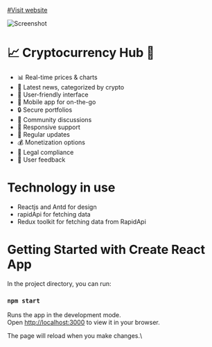 [#Visit website](https://cryptobase-devmilad.vercel.app/)

![Screenshot](https://cdn.sanity.io/images/4aqurx4h/production/d46f1788a2ab8102c0c10b541aad86799bf660cb-1280x720.png)

# 📈 Cryptocurrency Hub 🚀

* 📊 Real-time prices & charts
* 📰 Latest news, categorized by crypto
* 🤖 User-friendly interface
* 📱 Mobile app for on-the-go
* 🔒 Secure portfolios
* 📣 Community discussions
* 🤝 Responsive support
* 🔄 Regular updates
* 💰 Monetization options
* 📜 Legal compliance
* 📣 User feedback

# Technology in use

* Reactjs and Antd for design
* rapidApi for fetching data
* Redux toolkit for fetching data from RapidApi

# Getting Started with Create React App

In the project directory, you can run:

### `npm start`

Runs the app in the development mode.\
Open [http://localhost:3000](http://localhost:3000) to view it in your browser.

The page will reload when you make changes.\
